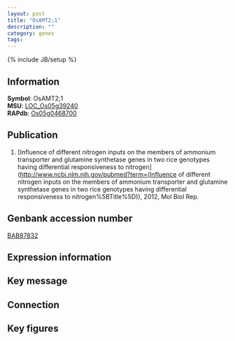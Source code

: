 ```yaml
---
layout: post
title: "OsAMT2;1"
description: ""
category: genes
tags: 
---
```

{% include JB/setup %}

## Information
__Symbol__: OsAMT2;1  
__MSU__: [LOC_Os05g39240](http://rice.plantbiology.msu.edu/cgi-bin/ORF_infopage.cgi?orf=LOC_Os05g39240)  
__RAPdb__: [Os05g0468700](http://rapdb.dna.affrc.go.jp/viewer/gbrowse_details/irgsp1?name=Os05g0468700)  

## Publication
1. [Influence of different nitrogen inputs on the members of ammonium transporter and glutamine synthetase genes in two rice genotypes having differential responsiveness to nitrogen](http://www.ncbi.nlm.nih.gov/pubmed?term=(Influence of different nitrogen inputs on the members of ammonium transporter and glutamine synthetase genes in two rice genotypes having differential responsiveness to nitrogen%5BTitle%5D)), 2012, Mol Biol Rep.

## Genbank accession number
[BAB87832](http://www.ncbi.nlm.nih.gov/nuccore/BAB87832)

## Expression information

## Key message

## Connection

## Key figures


